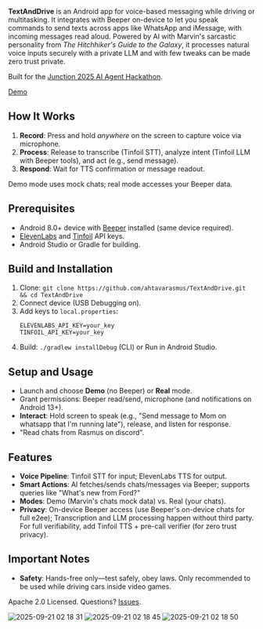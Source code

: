 **TextAndDrive** is an Android app for voice-based messaging while driving or multitasking. It integrates with Beeper on-device to let you speak commands to send texts across apps like WhatsApp and iMessage, with incoming messages read aloud. Powered by AI with Marvin's sarcastic personality from *The Hitchhiker's Guide to the Galaxy*, it processes natural voice inputs securely with a private LLM and with few tweaks can be made zero trust private.

Built for the [Junction 2025 AI Agent Hackathon](https://www.hackjunction.com/).

[Demo](https://github.com/user-attachments/assets/abe3a478-5003-44e1-b315-fd72aed0bb1b)

## How It Works
1. **Record**: Press and hold *anywhere* on the screen to capture voice via microphone.
2. **Process**: Release to transcribe (Tinfoil STT), analyze intent (Tinfoil LLM with Beeper tools), and act (e.g., send message).
3. **Respond**: Wait for TTS confirmation or message readout.

Demo mode uses mock chats; real mode accesses your Beeper data.

## Prerequisites
- Android 8.0+ device with [Beeper](https://www.beeper.com/) installed (same device required).
- [ElevenLabs](https://elevenlabs.io/) and [Tinfoil](https://tinfoil.sh/) API keys.
- Android Studio or Gradle for building.

## Build and Installation
1. Clone: `git clone https://github.com/ahtavarasmus/TextAndDrive.git && cd TextAndDrive`
2. Connect device (USB Debugging on).
3. Add keys to `local.properties`:
   ```
   ELEVENLABS_API_KEY=your_key
   TINFOIL_API_KEY=your_key
   ```
4. Build: `./gradlew installDebug` (CLI) or Run in Android Studio.

## Setup and Usage
- Launch and choose **Demo** (no Beeper) or **Real** mode.
- Grant permissions: Beeper read/send, microphone (and notifications on Android 13+).
- **Interact**: Hold screen to speak (e.g., "Send message to Mom on whatsapp that I'm running late"), release, and listen for response.
- "Read chats from Rasmus on discord".

## Features
- **Voice Pipeline**: Tinfoil STT for input; ElevenLabs TTS for output.
- **Smart Actions**: AI fetches/sends chats/messages via Beeper; supports queries like "What's new from Ford?"
- **Modes**: Demo (Marvin's chats mock data) vs. Real (your chats).
- **Privacy**: On-device Beeper access (use Beeper's on-device chats for full e2ee); Transcription and LLM processing happen without third party. For full verifiability, add Tinfoil TTS + pre-call verifier (for zero trust privacy).
## Important Notes
- **Safety**: Hands-free only—test safely, obey laws. Only recommended to be used while driving cars inside video games.

Apache 2.0 Licensed. Questions? [Issues](https://github.com/ahtavarasmus/TextAndDrive/issues).

![2025-09-21 02 18 31](https://github.com/user-attachments/assets/12f6e774-dcc2-42a2-b4db-1c3e6d644492)
![2025-09-21 02 18 45](https://github.com/user-attachments/assets/f01154b3-269a-48b3-9d7a-7c97b5189752)
![2025-09-21 02 18 50](https://github.com/user-attachments/assets/7757eb51-d560-4107-a5d7-dbd31f4259cd)



